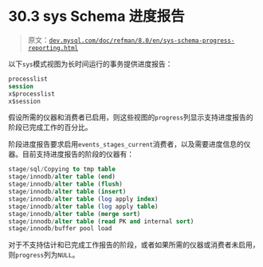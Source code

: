 # 30.3 sys Schema 进度报告

> 原文：[`dev.mysql.com/doc/refman/8.0/en/sys-schema-progress-reporting.html`](https://dev.mysql.com/doc/refman/8.0/en/sys-schema-progress-reporting.html)

以下`sys`模式视图为长时间运行的事务提供进度报告：

```sql
processlist
session
x$processlist
x$session
```

假设所需的仪器和消费者已启用，则这些视图的`progress`列显示支持进度报告的阶段已完成工作的百分比。

阶段进度报告要求启用`events_stages_current`消费者，以及需要进度信息的仪器。目前支持进度报告的阶段的仪器有：

```sql
stage/sql/Copying to tmp table
stage/innodb/alter table (end)
stage/innodb/alter table (flush)
stage/innodb/alter table (insert)
stage/innodb/alter table (log apply index)
stage/innodb/alter table (log apply table)
stage/innodb/alter table (merge sort)
stage/innodb/alter table (read PK and internal sort)
stage/innodb/buffer pool load
```

对于不支持估计和已完成工作报告的阶段，或者如果所需的仪器或消费者未启用，则`progress`列为`NULL`。
